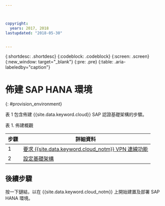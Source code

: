 ```yaml
---



copyright:
  years: 2017, 2018
lastupdated: "2018-05-30"


---
```


{:shortdesc: .shortdesc}
{:codeblock: .codeblock}
{:screen: .screen}
{:new_window: target="_blank"}
{:pre: .pre}
{:table: .aria-labeledby="caption"}


# 佈建 SAP HANA 環境
{: #provision_environment}

表 1 包含佈建 {{site.data.keyword.cloud}}  SAP 認證基礎架構的步驟。 

表 1. 佈建概觀

|步驟 |詳細資料|
| --- | --- |
|1 |[要求 {{site.data.keyword.cloud_notm}} VPN 連線功能](/docs/infrastructure/sap-hana/hana-requesting-setting-up-VPN.html) |
|2 |[設定基礎架構](/docs/infrastructure/sap-hana/hana-setting-up-infrastructure.html) |

## 後續步驟

按一下鏈結，以在 {{site.data.keyword.cloud_notm}} 上開始建置及部署 SAP HANA 環境。
